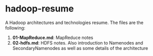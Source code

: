 hadoop-resume
=============

A Hadoop architectures and technologies resume. The files are the following:

1. **01-MapReduce.md**: MapReduce notes
2. **02-hdfs.md**: HDFS notes. Also introduction to Namenodes and SecondaryNamenodes as well as some details of the architecture
